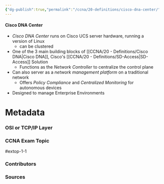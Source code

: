 ```yaml
---
{"dg-publish":true,"permalink":"/ccna/20-definitions/cisco-dna-center/","tags":["defs_ccna"],"created":"2023-11-05T10:55:11.000-08:00","updated":"2023-11-11T12:01:48.000-08:00"}
---
```


#### Cisco DNA Center
- *Cisco DNA Center* runs on Cisco UCS server hardware, running a version of Linux
	- can be clustered
- One of the 3 main building blocks of [[CCNA/20 - Definitions/Cisco DNA\|Cisco DNA]], Cisco's [[CCNA/20 - Definitions/SD-Access\|SD-Access]] Solution
	- Functions as the *Network Controller* to centralize the control plane
- Can also server as a *network management platform* on a traditional network
	- Offers *Policy Compliance* and *Centralized Monitoring* for autonomous devices
- Designed to manage Enterprise Environments





# Metadata
### OSI or TCP/IP Layer

### CCNA Exam Topic
#extop-1-1 
### Contributors

### Sources

